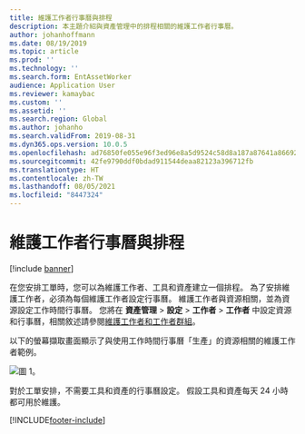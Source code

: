 ```yaml
---
title: 維護工作者行事曆與排程
description: 本主題介紹與資產管理中的排程相關的維護工作者行事曆。
author: johanhoffmann
ms.date: 08/19/2019
ms.topic: article
ms.prod: ''
ms.technology: ''
ms.search.form: EntAssetWorker
audience: Application User
ms.reviewer: kamaybac
ms.custom: ''
ms.assetid: ''
ms.search.region: Global
ms.author: johanho
ms.search.validFrom: 2019-08-31
ms.dyn365.ops.version: 10.0.5
ms.openlocfilehash: ad76850fe055e96f3ed96e8a5d9524c58d8a187a87641a8669288468d542bb1e
ms.sourcegitcommit: 42fe9790ddf0bdad911544deaa82123a396712fb
ms.translationtype: HT
ms.contentlocale: zh-TW
ms.lasthandoff: 08/05/2021
ms.locfileid: "8447324"
---
```

# <a name="maintenance-worker-calendar-and-scheduling"></a>維護工作者行事曆與排程

[!include [banner](../../includes/banner.md)]

 

在您安排工單時，您可以為維護工作者、工具和資產建立一個排程。 為了安排維護工作者，必須為每個維護工作者設定行事曆。 維護工作者與資源相關，並為資源設定工作時間行事曆。 您將在 **資產管理** > **設定** > **工作者** > **工作者** 中設定資源和行事曆，相關敘述請參閱[維護工作者和工作者群組](../setup-for-objects/workers-and-worker-groups.md)。

以下的螢幕擷取畫面顯示了與使用工作時間行事曆「生產」的資源相關的維護工作者範例。

![圖 1。](media/01-work-order-scheduling.png)

對於工單安排，不需要工具和資產的行事曆設定。 假設工具和資產每天 24 小時都可用於維護。



[!INCLUDE[footer-include](../../../includes/footer-banner.md)]